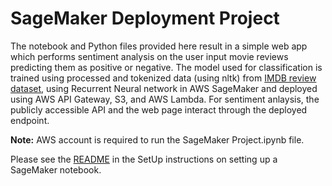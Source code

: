 # SageMaker Deployment Project

The notebook and Python files provided here result in a simple web app which performs sentiment analysis on the user input movie reviews predicting them as positive or negative. The model used for classification is trained using processed and tokenized data (using nltk) from [IMDB review dataset](http://ai.stanford.edu/~amaas/data/sentiment/), using Recurrent Neural network in AWS SageMaker and deployed using AWS API Gateway, S3, and AWS Lambda. For sentiment anlaysis, the publicly accessible API and the web page interact through the deployed endpoint.

**Note:** AWS account is required to run the SageMaker Project.ipynb file.

Please see the [README](https://github.com/udacity/sagemaker-deployment/tree/master/README.md) in the SetUp instructions on setting up a SageMaker notebook.
